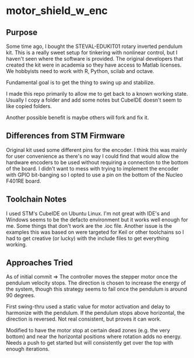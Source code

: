 # motor_shield_w_enc

## Purpose

Some time ago, I bought the STEVAL-EDUKIT01 rotary inverted pendulum kit. This is a really sweet setup for tinkering with nonlinear control, but I haven't seen where the software is provided. The original developers that created the kit were in academia so they have access to Matlab licenses. We hobbyists need to work with R, Python, scilab and octave. 

Fundamental goal is to get the thing to swing up and stabilize.

I made this repo primarily to allow me to get back to a known working state. Usually I copy a folder and add some notes but CubeIDE doesn't seem to like copied folders. 

Another possible benefit is maybe others will fork and fix it.

## Differences from STM Firmware

Original kit used some different pins for the encoder. I think this was mainly for user convenience as there's no way I could find that would allow the hardware encoders to be used without requiring a connection to the bottom of the board. I didn't want to mess with trying to implement the encoder with GPIO bit-banging so I opted to use a pin on the bottom of the Nucleo F401RE board.

## Toolchain Notes

I used STM's CubeIDE on Ubuntu Linux. I'm not great with IDE's and Windows seems to be the defacto environment but it works well enough for me. Some things that don't work are the .ioc file. Another issue is the examples this was based on were targeted for Keil or other toolchains so I had to get creative (or lucky) with the include files to get everything working.

## Approaches Tried

As of initial commit => The controller moves the stepper motor once the pendulum velocity stops. The direction is chosen to increase the energy of the system, though this strategy seems to fail once the pendulum is around 90 degrees. 

First swing-thru used a static value for motor activation and delay to harmonize with the pendulum. If the pendulum stops above horizontal, the direction is reversed. Not real consistent, but proves it can work.

Modified to have the motor stop at certain dead zones (e.g. the very bottom) and near the horizontal positions where rotation adds no energy. Needs a push to get started but will consistently get over the top with enough iterations.


